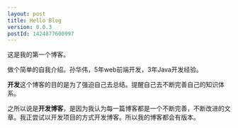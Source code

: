 ```yaml
---
layout: post
title: Hello Blog
version: 0.0.3
postId: 1424877600997
---
```


这是我的第一个博客。

做个简单的自我介绍。孙华伟，5年web前端开发，3年Java开发经验。

**开发**这个博客的目的是为了强迫自己去总结。提醒自己去不断完善自己的知识体系。

之所以说是**开发博客**，是因为我认为每一篇博客都是一个不断完善，不断改进的文章。我正尝试以开发项目的方式开发博客。所以我的博客都会有版本。
